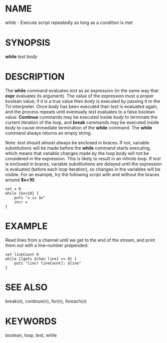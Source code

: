 # NAME

while - Execute script repeatedly as long as a condition is met

# SYNOPSIS

**while** *test body*

# DESCRIPTION

The **while** command evaluates *test* as an expression (in the same way
that **expr** evaluates its argument). The value of the expression must
a proper boolean value; if it is a true value then *body* is executed by
passing it to the Tcl interpreter. Once *body* has been executed then
*test* is evaluated again, and the process repeats until eventually
*test* evaluates to a false boolean value. **Continue** commands may be
executed inside *body* to terminate the current iteration of the loop,
and **break** commands may be executed inside *body* to cause immediate
termination of the **while** command. The **while** command always
returns an empty string.

Note: *test* should almost always be enclosed in braces. If not,
variable substitutions will be made before the **while** command starts
executing, which means that variable changes made by the loop body will
not be considered in the expression. This is likely to result in an
infinite loop. If *test* is enclosed in braces, variable substitutions
are delayed until the expression is evaluated (before each loop
iteration), so changes in the variables will be visible. For an example,
try the following script with and without the braces around **\$x\<10**:

    set x 0
    while {$x<10} {
        puts "x is $x"
        incr x
    }

# EXAMPLE

Read lines from a channel until we get to the end of the stream, and
print them out with a line-number prepended:

    set lineCount 0
    while {[gets $chan line] >= 0} {
        puts "[incr lineCount]: $line"
    }

# SEE ALSO

break(n), continue(n), for(n), foreach(n)

# KEYWORDS

boolean, loop, test, while
